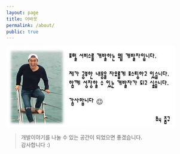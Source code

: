 ```yaml
---
layout: page
title: 어바웃
permalink: /about/
public: true
---
```


![zumgu_profie](/images/zumgu_profie.jpg)

> 개발이야기를 나눌 수 있는 공간이 되었으면 좋겠습니다. <br/> 감사합니다 :)
